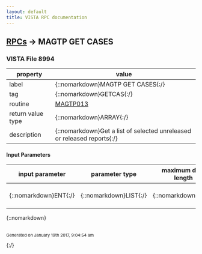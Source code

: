 ```yaml
---
layout: default
title: VISTA RPC documentation
---
```




## [RPCs](TableOfContent.md) &#8594; MAGTP GET CASES 



### VISTA File 8994 


 property | value 
--- | --- 
 label | {::nomarkdown}MAGTP GET CASES{:/}
 tag | {::nomarkdown}GETCAS{:/}
 routine | [MAGTP013](http://code.osehra.org/dox/Routine_MAGTP013_source.html)
 return value type | {::nomarkdown}ARRAY{:/}
 description | {::nomarkdown}Get a list of selected unreleased or released reports{:/}

#### Input Parameters

| input parameter | parameter type | maximum data length | required | description | 
| --- | --- | --- | --- | --- | 
| {::nomarkdown}ENT{:/} | {::nomarkdown}LIST{:/} | {::nomarkdown}15{:/} | {::nomarkdown}true{:/} | {::nomarkdown}Input arrayAll Lines: ENT(n)=LRAC n{:/} | 

{::nomarkdown} <br/><br/><p style="font-size: 11px">Generated on January 19th 2017, 9:04:54 am</p>{:/}